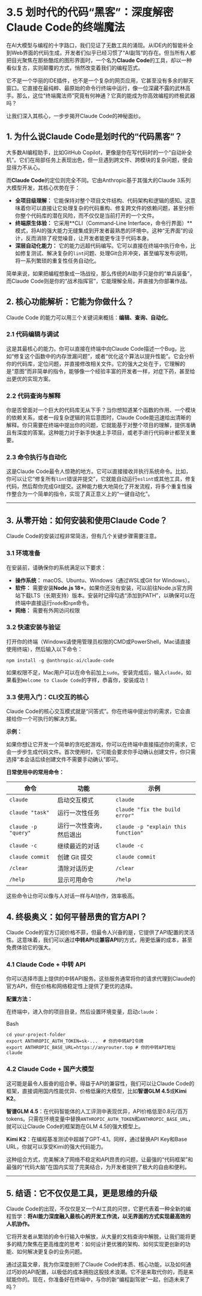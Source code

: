 # 3.5 划时代的代码“黑客”：深度解密Claude Code的终端魔法

在AI大模型与编程的十字路口，我们见证了无数工具的涌现。从IDE内的智能补全到Web界面的代码生成，开发者们似乎已经习惯了“AI副驾”的存在。但当所有人都把目光聚焦在那些酷炫的图形界面时，一个名为**Claude Code**的工具，却以一种看似复古，实则颠覆的方式，悄然改变着我们的编程范式。

它不是一个华丽的IDE插件，也不是一个复杂的网页应用，它甚至没有多余的聊天窗口。它直接在最纯粹、最原始的命令行终端中运行，像一位深藏不露的武林高手。那么，这位“终端魔法师”究竟有何神通？它真的能成为你高效编程的终极武器吗？

让我们深入其核心，一步步揭开Claude Code的神秘面纱。



## 1. 为什么说Claude Code是划时代的“代码黑客”？



大多数AI编程助手，比如GitHub Copilot，更像是你在写代码时的一个“自动补全机”。它们在局部任务上表现出色，但一旦遇到跨文件、跨模块的复杂问题，便会显得力不从心。

而**Claude Code**的定位则完全不同。它由Anthropic基于其强大的Claude 3系列大模型开发，其核心优势在于：

- **全项目级理解：** 它能保持对整个项目文件结构、代码架构和逻辑的感知。这意味着你可以直接让它处理复杂的代码重构、修复跨文件的依赖问题，甚至分析你整个代码库的潜在风险，而不仅仅是当前打开的一个文件。
- **终端原生体验：** 它采用**CLI（Command-Line Interface，命令行界面）**模式，将AI的强大能力无缝集成到开发者最熟悉的环境中。这种“无界面”的设计，反而消除了视觉噪音，让开发者能更专注于代码本身。
- **深层自动化能力：** 它的能力远超代码编写。它可以直接在终端中执行命令，比如修复测试、解决复杂的`lint`问题、处理Git合并冲突，甚至编写发布说明，将一系列繁琐的重复性任务自动化。

简单来说，如果把编程想象成一场战役，那么传统的AI助手只是你的“单兵装备”，而Claude Code则是你的“战术指挥官”，它能理解全局，并直接为你部署作战。



## 2. 核心功能解析：它能为你做什么？



Claude Code 的能力可以用三个关键词来概括：**编辑、查询、自动化**。



### 2.1 代码编辑与调试



这是其最核心的能力。你可以直接在终端中向Claude Code描述一个Bug，比如“修复这个函数中的内存泄漏问题”，或者“优化这个算法以提升性能”。它会分析你的代码库，定位问题，并直接修改相关文件。它的强大之处在于，它理解的是“意图”而非简单的指令，能够像一个经验丰富的开发者一样，对症下药，甚至给出更优的实现方案。



### 2.2 代码查询与解释



你是否曾面对一个巨大的代码库无从下手？当你想知道某个函数的作用、一个模块的依赖关系，或者一段复杂逻辑的背后意图时，Claude Code能迅速给出清晰的解释。你只需要在终端中提出你的问题，它就能基于对整个项目的理解，提供准确且有深度的答案。这种能力对于新手快速上手项目，或老手进行代码审计都至关重要。



### 2.3 命令执行与自动化



这是Claude Code最令人惊艳的地方。它可以直接接收并执行系统命令。比如，你可以让它“修复所有`lint`错误并提交”，它就能自动运行`eslint`或其他工具，修复代码，然后帮你完成Git提交。这种能力极大地简化了开发流程，将多个重复性操作整合为一个简单的指令，实现了真正意义上的“一键自动化”。

------



## 3. 从零开始：如何安装和使用Claude Code？



Claude Code的安装过程非常简洁，但有几个关键步骤需要注意。



### 3.1 环境准备



在安装前，请确保你的系统满足以下要求：

- **操作系统：** macOS、Ubuntu、Windows（通过WSL或Git for Windows）。
- **软件：** 需要安装**Node.js 18+**。如果你还没有安装，可以前往Node.js官方网站下载LTS（长期支持）版本。安装时记得勾选“添加到PATH”，以确保可以在终端中直接运行`node`和`npm`命令。
- **网络：** 需要有外网访问权限



### 3.2 快速安装与验证



打开你的终端（Windows请使用管理员权限的CMD或PowerShell，Mac请直接使用终端），然后输入以下命令：

```
npm install -g @anthropic-ai/claude-code
```

如果权限不足，Mac用户可以在命令前加上`sudo`。安装完成后，输入`claude`，如果看到`Welcome to Claude Code`的字样，恭喜你，安装成功！



### 3.3 使用入门：CLI交互的核心



Claude Code的核心交互模式就是“问答式”。你在终端中提出你的需求，它会直接给你一个可执行的解决方案。

**示例：**

如果你想让它开发一个简单的贪吃蛇游戏，你可以在终端中直接描述你的需求，它会一步步生成代码文件。首次使用时，它可能会要求你手动确认创建文件，你只需选择“本会话后续创建文件不需要手动确认”即可。

**日常使用中的常用命令：**

| 命令                | 功能                     | 示例                                |
| ------------------- | ------------------------ | ----------------------------------- |
| `claude`            | 启动交互模式             | `claude`                            |
| `claude "task"`     | 运行一次性任务           | `claude "fix the build error"`      |
| `claude -p "query"` | 运行一次性查询，然后退出 | `claude -p "explain this function"` |
| `claude -c`         | 继续最近的对话           | `claude -c`                         |
| `claude commit`     | 创建 Git 提交            | `claude commit`                     |
| `/clear`            | 清除对话历史             | `/clear`                            |
| `/help`             | 显示可用命令             | `/help`                             |

这些命令让你可以像与人对话一样与AI协作，效率极高。



## 4. 终极奥义：如何平替昂贵的官方API？



Claude Code的官方订阅价格不菲，但最令人兴奋的是，它提供了API配置的灵活性。这意味着，我们可以通过**中转API**或**兼容API**的方式，用更低廉的成本，甚至免费体验它的强大。



### 4.1 Claude Code + 中转 API



你可以选择市面上提供的中转API服务。这些服务通常将你的请求代理到Claude的官方API，但在价格和网络稳定性上提供了更优的选择。

**配置方法：**

在终端中，进入你的项目目录，然后设置环境变量，启动`claude`：

Bash

```
cd your-project-folder
export ANTHROPIC_AUTH_TOKEN=sk-...  # 你的中转API令牌
export ANTHROPIC_BASE_URL=https://anyrouter.top # 你的中转API地址
claude
```



### 4.2 Claude Code + 国产大模型



这可能是最令人振奋的组合拳。得益于API的兼容性，我们可以让Claude Code的框架，直接调用国内性能优异、价格低廉的大模型，比如**智谱GLM 4.5**或**Kimi K2**。

**智谱GLM 4.5**：在代码智能体的人工评测中表现优异，API价格低至0.8元/百万tokens。只需在环境变量中替换`ANTHROPIC_AUTH_TOKEN`和`ANTHROPIC_BASE_URL`，就可以让Claude Code的框架跑在GLM 4.5的强大模型上。

**Kimi K2**：在编程基准测试中超越了GPT-4.1。同样，通过替换API Key和Base URL，你就可以享受Kimi的强大代码能力。

这种组合方式，完美解决了网络不稳定和API昂贵的问题，让最强的“代码框架”和最强的“代码大脑”在国内实现了完美结合，为开发者提供了极大的自由和便利。

------



## 5. 结语：它不仅仅是工具，更是思维的升级



Claude Code的出现，不仅仅是又一个AI工具的问世，它更代表着一种全新的编程哲学：**将AI能力深度融入最核心的开发工作流，以无界面的方式实现最高效的人机协作。**

它将开发者从繁琐的命令行输入中解放，从大量的文档查询中解脱，让我们能将更多的精力聚焦在更高维度的思考：如何设计更优雅的架构、如何实现更创新的功能、如何解决更复杂的业务问题。

通过这篇文章，我为你深度剖析了Claude Code的本质、核心功能，以及如何通过巧妙的API配置，以极低的成本拥抱这股技术浪潮。它不是来取代你的，而是来赋能你的。现在，你准备好在终端中，与你的新“编程副驾驶”一起，创造未来了吗？